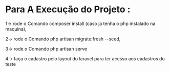 # Para A Execução do Projeto :

1-> rode o Comando composer install (caso ja tenha o php instalado na maquina),

2-> rode o Comando php artisan migrate:fresh --seed,

3-> rode o Comando php artisan serve

4-> faça o cadastro pelo layout do laravel para ter acesso aos cadastros do teste
